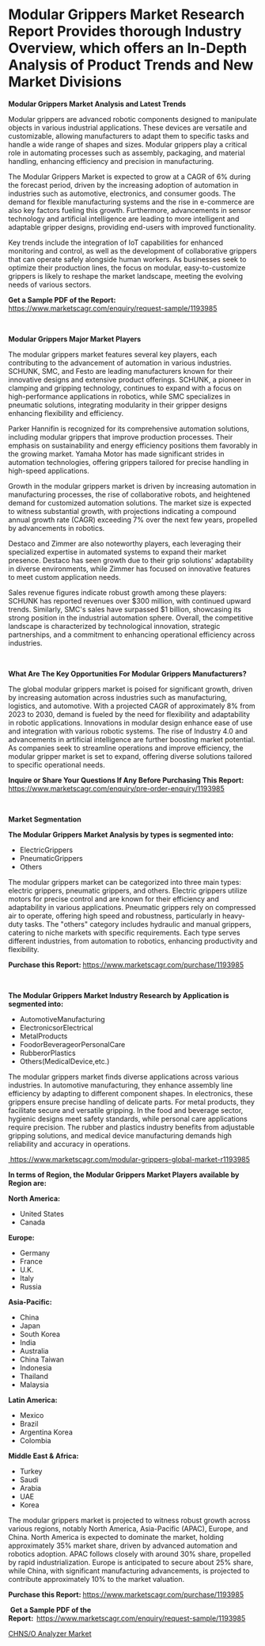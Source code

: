 <p><h1>Modular Grippers Market Research Report Provides thorough Industry Overview, which offers an In-Depth Analysis of Product Trends and New Market Divisions</h1></p><p><strong>Modular Grippers Market Analysis and Latest Trends</strong></p>
<p><p>Modular grippers are advanced robotic components designed to manipulate objects in various industrial applications. These devices are versatile and customizable, allowing manufacturers to adapt them to specific tasks and handle a wide range of shapes and sizes. Modular grippers play a critical role in automating processes such as assembly, packaging, and material handling, enhancing efficiency and precision in manufacturing.</p><p>The Modular Grippers Market is expected to grow at a CAGR of 6% during the forecast period, driven by the increasing adoption of automation in industries such as automotive, electronics, and consumer goods. The demand for flexible manufacturing systems and the rise in e-commerce are also key factors fueling this growth. Furthermore, advancements in sensor technology and artificial intelligence are leading to more intelligent and adaptable gripper designs, providing end-users with improved functionality.</p><p>Key trends include the integration of IoT capabilities for enhanced monitoring and control, as well as the development of collaborative grippers that can operate safely alongside human workers. As businesses seek to optimize their production lines, the focus on modular, easy-to-customize grippers is likely to reshape the market landscape, meeting the evolving needs of various sectors.</p></p>
<p><strong>Get a Sample PDF of the Report:&nbsp;</strong> <a href="https://www.marketscagr.com/enquiry/request-sample/1193985?utm_campaign=2317&utm_medium=2&utm_source=Github&utm_content=ia&utm_term=22032025&utm_id=modular-grippers">https://www.marketscagr.com/enquiry/request-sample/1193985</a></p>
<p>&nbsp;</p>
<p><strong>Modular Grippers Major Market Players</strong></p>
<p><p>The modular grippers market features several key players, each contributing to the advancement of automation in various industries. SCHUNK, SMC, and Festo are leading manufacturers known for their innovative designs and extensive product offerings. SCHUNK, a pioneer in clamping and gripping technology, continues to expand with a focus on high-performance applications in robotics, while SMC specializes in pneumatic solutions, integrating modularity in their gripper designs enhancing flexibility and efficiency.</p><p>Parker Hannifin is recognized for its comprehensive automation solutions, including modular grippers that improve production processes. Their emphasis on sustainability and energy efficiency positions them favorably in the growing market. Yamaha Motor has made significant strides in automation technologies, offering grippers tailored for precise handling in high-speed applications.</p><p>Growth in the modular grippers market is driven by increasing automation in manufacturing processes, the rise of collaborative robots, and heightened demand for customized automation solutions. The market size is expected to witness substantial growth, with projections indicating a compound annual growth rate (CAGR) exceeding 7% over the next few years, propelled by advancements in robotics.</p><p>Destaco and Zimmer are also noteworthy players, each leveraging their specialized expertise in automated systems to expand their market presence. Destaco has seen growth due to their grip solutions' adaptability in diverse environments, while Zimmer has focused on innovative features to meet custom application needs.</p><p>Sales revenue figures indicate robust growth among these players: SCHUNK has reported revenues over $300 million, with continued upward trends. Similarly, SMC's sales have surpassed $1 billion, showcasing its strong position in the industrial automation sphere. Overall, the competitive landscape is characterized by technological innovation, strategic partnerships, and a commitment to enhancing operational efficiency across industries.</p></p>
<p>&nbsp;</p>
<p><strong>What Are The Key Opportunities For Modular Grippers Manufacturers?</strong></p>
<p><p>The global modular grippers market is poised for significant growth, driven by increasing automation across industries such as manufacturing, logistics, and automotive. With a projected CAGR of approximately 8% from 2023 to 2030, demand is fueled by the need for flexibility and adaptability in robotic applications. Innovations in modular design enhance ease of use and integration with various robotic systems. The rise of Industry 4.0 and advancements in artificial intelligence are further boosting market potential. As companies seek to streamline operations and improve efficiency, the modular gripper market is set to expand, offering diverse solutions tailored to specific operational needs.</p></p>
<p><strong>Inquire or Share Your Questions If Any Before Purchasing This Report:</strong> <a href="https://www.marketscagr.com/enquiry/pre-order-enquiry/1193985?utm_campaign=2317&utm_medium=2&utm_source=Github&utm_content=ia&utm_term=22032025&utm_id=modular-grippers">https://www.marketscagr.com/enquiry/pre-order-enquiry/1193985</a></p>
<p>&nbsp;</p>
<p><strong>Market Segmentation</strong></p>
<p><strong>The Modular Grippers Market Analysis by types is segmented into:</strong></p>
<p><ul><li>ElectricGrippers</li><li>PneumaticGrippers</li><li>Others</li></ul></p>
<p><p>The modular grippers market can be categorized into three main types: electric grippers, pneumatic grippers, and others. Electric grippers utilize motors for precise control and are known for their efficiency and adaptability in various applications. Pneumatic grippers rely on compressed air to operate, offering high speed and robustness, particularly in heavy-duty tasks. The "others" category includes hydraulic and manual grippers, catering to niche markets with specific requirements. Each type serves different industries, from automation to robotics, enhancing productivity and flexibility.</p></p>
<p><strong>Purchase this Report:&nbsp;</strong><a href="https://www.marketscagr.com/purchase/1193985?utm_campaign=2317&utm_medium=2&utm_source=Github&utm_content=ia&utm_term=22032025&utm_id=modular-grippers">https://www.marketscagr.com/purchase/1193985</a></p>
<p>&nbsp;</p>
<p><strong>The Modular Grippers Market Industry Research by Application is segmented into:</strong></p>
<p><ul><li>AutomotiveManufacturing</li><li>ElectronicsorElectrical</li><li>MetalProducts</li><li>FoodorBeverageorPersonalCare</li><li>RubberorPlastics</li><li>Others(MedicalDevice,etc.)</li></ul></p>
<p><p>The modular grippers market finds diverse applications across various industries. In automotive manufacturing, they enhance assembly line efficiency by adapting to different component shapes. In electronics, these grippers ensure precise handling of delicate parts. For metal products, they facilitate secure and versatile gripping. In the food and beverage sector, hygienic designs meet safety standards, while personal care applications require precision. The rubber and plastics industry benefits from adjustable gripping solutions, and medical device manufacturing demands high reliability and accuracy in operations.</p></p>
<p><a href="https://www.marketscagr.com/modular-grippers-global-market-r1193985?utm_campaign=2317&utm_medium=2&utm_source=Github&utm_content=ia&utm_term=22032025&utm_id=modular-grippers">&nbsp;https://www.marketscagr.com/modular-grippers-global-market-r1193985</a></p>
<p><strong>In terms of Region, the Modular Grippers Market Players available by Region are:</strong></p>
<p>
    <p> <strong> North America: </strong>
        <ul>
            <li>United States</li>
            <li>Canada</li>
        </ul>
        </p> 
    <p> <strong> Europe: </strong>
        <ul>
            <li>Germany</li>
            <li>France</li>
            <li>U.K.</li>
            <li>Italy</li>
            <li>Russia</li>
        </ul>
        </p> 
    <p> <strong> Asia-Pacific: </strong>
        <ul>
            <li>China</li>
            <li>Japan</li>
            <li>South Korea</li>
            <li>India</li>
            <li>Australia</li>
            <li>China Taiwan</li>
            <li>Indonesia</li>
            <li>Thailand</li>
            <li>Malaysia</li>
        </ul>
        </p> 
    <p> <strong> Latin America: </strong>
        <ul>
            <li>Mexico</li>
            <li>Brazil</li>
            <li>Argentina Korea</li>
            <li>Colombia</li>
        </ul>
        </p> 
    <p> <strong> Middle East & Africa: </strong>
        <ul>
            <li>Turkey</li>
            <li>Saudi</li>
            <li>Arabia</li>
            <li>UAE</li>
            <li>Korea</li>
        </ul>
    </p>
    </p>
<p><p>The modular grippers market is projected to witness robust growth across various regions, notably North America, Asia-Pacific (APAC), Europe, and China. North America is expected to dominate the market, holding approximately 35% market share, driven by advanced automation and robotics adoption. APAC follows closely with around 30% share, propelled by rapid industrialization. Europe is anticipated to secure about 25% share, while China, with significant manufacturing advancements, is projected to contribute approximately 10% to the market valuation.</p></p>
<p><strong>Purchase this Report: </strong><a href="https://www.marketscagr.com/purchase/1193985?utm_campaign=2317&utm_medium=2&utm_source=Github&utm_content=ia&utm_term=22032025&utm_id=modular-grippers">https://www.marketscagr.com/purchase/1193985</a></p>
<p>&nbsp;<strong>Get a Sample PDF of the Report:&nbsp;&nbsp;</strong><a href="https://www.marketscagr.com/enquiry/request-sample/1193985?utm_campaign=2317&utm_medium=2&utm_source=Github&utm_content=ia&utm_term=22032025&utm_id=modular-grippers">https://www.marketscagr.com/enquiry/request-sample/1193985</a></p>
<p><strong></strong></p>
<p><p><a href="https://github.com/rodinayygacklezi/Market-Research-Report-List-1/blob/main/chnso-analyzer-market.md?utm_campaign=2317&utm_medium=2&utm_source=Github&utm_content=ia&utm_term=22032025&utm_id=modular-grippers">CHNS/O Analyzer Market</a></p></p>